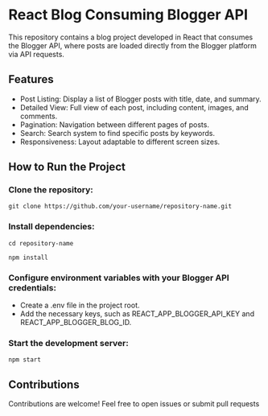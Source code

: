 # React Blog Consuming Blogger API
This repository contains a blog project developed in React that consumes the Blogger API, where posts are loaded directly from the Blogger platform via API requests.

## Features
- Post Listing: Display a list of Blogger posts with title, date, and summary.
- Detailed View: Full view of each post, including content, images, and comments.
- Pagination: Navigation between different pages of posts.
- Search: Search system to find specific posts by keywords.
- Responsiveness: Layout adaptable to different screen sizes.

## How to Run the Project

### Clone the repository:
`git clone https://github.com/your-username/repository-name.git`

### Install dependencies:
`cd repository-name`

`npm install`

### Configure environment variables with your Blogger API credentials:
- Create a .env file in the project root.
- Add the necessary keys, such as REACT_APP_BLOGGER_API_KEY and REACT_APP_BLOGGER_BLOG_ID.

### Start the development server:
`npm start`

## Contributions
Contributions are welcome! Feel free to open issues or submit pull requests